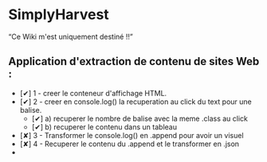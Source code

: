 # SimplyHarvest

<q>Ce Wiki m'est uniquement destiné !!</q>

<h2>Application d'extraction de contenu de sites Web :</h2>

<ul>
  <li>[✔] 1 - creer le conteneur d'affichage HTML.</li>
  <li>[✔] 2 - creer en console.log() la recuperation au click du text pour une balise. 
    <ul>
      <li>[✔] a) recuperer le nombre de balise avec la meme .class au click</li>
      <li>[✔] b) recuperer le contenu dans un tableau</li>
    </ul>
  </li>
  <li>[✘] 3 - Transformer le console.log() en .append pour avoir un visuel</li>
  <li>[✘] 4 - Recuperer le contenu du .append et le transformer en .json<li>
</ul>
